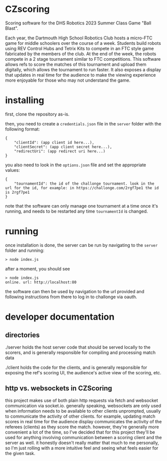 # CZscoring

Scoring software for the DHS Robotics 2023 Summer Class Game "Ball Blast".

Each year, the Dartmouth High School Robotics Club hosts a micro-FTC game for middle schoolers over the course of a week.  Students build robots using REV Control Hubs and Tetrix Kits to compete in an FTC style game fabricated by the members of the club.  At the end of the week, the robots compete in a 2 stage tournament similar to FTC competitions.  This software allows refs to score the matches of this tournament and upload them digitally, which allows the tournament to run faster.  It also exposes a display that updates in real time for the audience to make the viewing experience more enjoyable for those who may not understand the game.

# installing

first, clone the repository as-is.

then, you need to create a `credentials.json` file in the `server` folder with the following format:

```
{
	"clientId": (app client id here...),
	"clientSecret": (app client secret here...),
	"redirectUri": (app redirect uri here...)
}
```

you also need to look in the `options.json` file and set the appropriate values:

```
{
	"tournamentId": the id of the challonge tournament. look in the url for the id, for example: in https://challonge.com/2rgf7pe1 the id is 2rgf7pe1
}
```

note that the software can only manage one tournament at a time once it's running, and needs to be restarted any time `tournamentId` is changed.

# running

once installation is done, the server can be run by navigating to the `server` folder and running:

```
> node index.js
```

after a moment, you should see

```
> node index.js
online. url: http://localhost:80
```

the software can then be used by navigation to the url provided and following instructions from there to log in to challonge via oauth.

# developer documentation

## directories

./server holds the host server code that should be served locally to the scorers, and is generally responsible for compiling and processing match data

./client holds the code for the clients, and is generally responsible for exposing the ref's scoring UI, the audience's active view of the scoring, etc.

## http vs. websockets in CZScoring

this project makes use of both plain http requests via fetch and websocket communication via socket.io.  generally speaking, websockets are only used when information needs to be available to other clients unprompted, usually to communicate the activity of other clients.  for example, updating match scores in real time for the audience display communicates the activity of the referees (clients) as they score the match.  however, they're generally more convenient a lot of the time, so I've decided that for this project they'll be used for anything involving communication between a scoring client and the server as well.  it honestly doesn't really matter that much to me personally, so I'm just rolling with a more intuitive feel and seeing what feels easier for the given task.